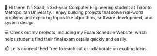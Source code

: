 👋 Hi there! I'm Saad, a 3rd-year Computer Engineering student at Toronto Metropolitan University. I enjoy building projects that solve real-world problems and exploring topics like algorithms, software development, and system design.

💻 Check out my projects, including my Exam Schedule Website, which helps students find their final exam details quickly and easily.

📫 Let's connect! Feel free to reach out or collaborate on exciting ideas.
